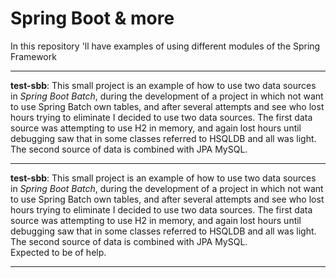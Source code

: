 # Spring Boot & more
In this repository 'll have examples of using different modules of the Spring Framework


<hr>
<b>test-sbb</b>: 
This small project is an example of how to use two data sources in <em>Spring Boot Batch</em>, during the development of a project in which not want to use Spring Batch own tables, and after several attempts and see who lost hours trying to eliminate I decided to use two data sources.
The first data source was attempting to use H2 in memory, and again lost hours until debugging saw that in some classes referred to HSQLDB and all was light. The second source of data is combined with JPA MySQL.
<br>
<hr>
<b>test-sbb</b>: 
This small project is an example of how to use two data sources in <em>Spring Boot Batch</em>, during the development of a project in which not want to use Spring Batch own tables, and after several attempts and see who lost hours trying to eliminate I decided to use two data sources.
The first data source was attempting to use H2 in memory, and again lost hours until debugging saw that in some classes referred to HSQLDB and all was light. The second source of data is combined with JPA MySQL.
<br>
Expected to be of help.
<hr>
